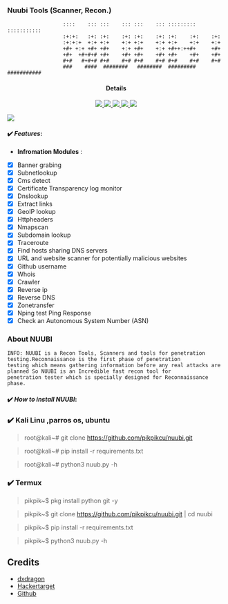 ### Nuubi Tools (Scanner, Recon.)
>
                      ::::    ::: :::    ::: :::    ::: ::::::::: ::::::::::: 
                      :+:+:   :+: :+:    :+: :+:    :+: :+:    :+:    :+:     
                      :+:+:+  +:+ +:+    +:+ +:+    +:+ +:+    +:+    +:+     
                      +#+ +:+ +#+ +#+    +:+ +#+    +:+ +#++:++#+     +#+     
                      +#+  +#+#+# +#+    +#+ +#+    +#+ +#+    +#+    +#+     
                      #+#   #+#+# #+#    #+# #+#    #+# #+#    #+#    #+#     
                      ###    ####  ########   ########  ######### ########### 

</a>
<h4 align="center">Details</h4>                
<p align="center">
  </a>
  <a href="https://ru.m.wikipedia.org/wiki/python">
    <img src="https://img.shields.io/badge/language-python3-blue.svg">
 </a>
  <a href="https://github.com/pikpikcu/nuubi">
    <img src="https://img.shields.io/badge/version-V1.0.0-green.svg">
 </a>
   <a href="https://t.me/WongNdesoCok">
   <img src="https://img.shields.io/badge/telegram--blue.svg">
   </a>
  <a href="https://github.com/pikpikcu/nuubi/releases">
   <img src="https://img.shields.io/badge/release-V1.0.0-red.svg">
   </a>
   <a href="https://github.com/pikpikcu/nuubi/blob/master/LICENSE">
   <img src="https://img.shields.io/badge/LICENSE-red.svg">
   </a>
 </a>
</p>


![](https://raw.githubusercontent.com/pikpikcu/nuubi/master/nuub.png)

#### ✔️ ***Features***:

- __Infromation Modules__ :

- [x] Banner grabing
- [x] Subnetlookup
- [x] Cms detect
- [x] Certificate Transparency log monitor
- [x] Dnslookup
- [x] Extract links
- [x] GeoIP lookup 
- [x] Httpheaders
- [x] Nmapscan
- [x] Subdomain lookup
- [x] Traceroute
- [x] Find hosts sharing DNS servers
- [x] URL and website scanner for potentially malicious websites
- [x] Github username
- [x] Whois
- [x] Crawler
- [x] Reverse ip
- [x] Reverse DNS
- [x] Zonetransfer
- [x] Nping test Ping Response
- [x] Check an Autonomous System Number (ASN)

### About NUUBI 

    INFO: NUUBI is a Recon Tools, Scanners and tools for penetration testing.Reconnaissance is the first phase of penetration       
    testing which means gathering information before any real attacks are planned So NUUBI is an Incredible fast recon tool for 
    penetration tester which is specially designed for Reconnaissance phase.

#### ✔️ ***How to install NUUBI***:

### ✔️ Kali Linu ,parros os, ubuntu

> root@kali~# git clone https://github.com/pikpikcu/nuubi.git

> root@kali~# pip install -r requirements.txt

> root@kali~# python3 nuub.py -h

### ✔️ Termux

> pikpik~$ pkg install python git -y

> pikpik~$ git clone https://github.com/pikpikcu/nuubi.git | cd nuubi

> pikpik~$ pip install -r requirements.txt

> pikpik~$ python3 nuub.py -h


 Credits
------------

* [dxdragon](https://github.com/rizsyad)
* [Hackertarget](https://hackertarget.com)
* [Github](https://github.com)
